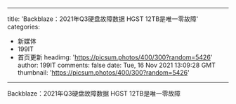 
---
title: 'Backblaze：2021年Q3硬盘故障数据 HGST 12TB是唯一零故障'
categories: 
 - 新媒体
 - 199IT
 - 首页更新
headimg: 'https://picsum.photos/400/300?random=5426'
author: 199IT
comments: false
date: Tue, 16 Nov 2021 13:09:28 GMT
thumbnail: 'https://picsum.photos/400/300?random=5426'
---

<div>   
Backblaze：2021年Q3硬盘故障数据 HGST 12TB是唯一零故障  
</div>
            